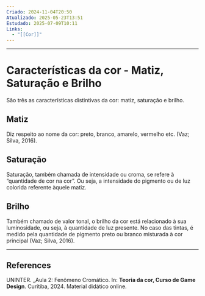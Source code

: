 ```yaml
---
Criado: 2024-11-04T20:50
Atualizado: 2025-05-23T13:51
Estudado: 2025-07-09T10:11
Links:
  - "[[Cor]]"
---
```

---
# Características da cor - Matiz, Saturação e Brilho

São três as características distintivas da cor: matiz, saturação e brilho.
## Matiz

Diz respeito ao nome da cor: preto, branco, amarelo, vermelho etc. (Vaz; Silva, 2016).
## Saturação

Saturação, também chamada de intensidade ou croma, se refere à “quantidade de cor na cor”. Ou seja, a intensidade do pigmento ou de luz colorida referente àquele matiz.
## Brilho

Também chamado de valor tonal, o brilho da cor está relacionado à sua luminosidade, ou seja, à quantidade de luz presente. No caso das tintas, é medido pela quantidade de pigmento preto ou branco misturada à cor principal (Vaz; Silva, 2016).

---

## References

UNINTER.  _Aula 2: Fenômeno Cromático. In: **Teoria da cor, Curso de Game Design**. Curitiba, 2024. Material didático online.